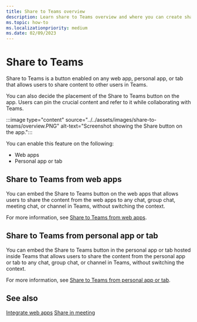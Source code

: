 ```yaml
---
title: Share to Teams overview
description: Learn share to Teams overview and where you can create share-to-teams button in the Teams apps and tab apps.
ms.topic: how-to
ms.localizationpriority: medium
ms.date: 02/09/2023
---
```


# Share to Teams

Share to Teams is a button enabled on any web app, personal app, or tab that allows users to share content to other users in Teams.

You can also decide the placement of the Share to Teams button on the app. Users can pin the crucial content and refer to it while collaborating with Teams.

:::image type="content" source="../../assets/images/share-to-teams/overview.PNG" alt-text="Screenshot showing the Share button on the app.":::

You can enable this feature on the following:

* Web apps
* Personal app or tab

## Share to Teams from web apps

You can embed the Share to Teams button on the web apps that allows users to share the content from the web apps to any chat, group chat, meeting chat, or channel in Teams, without switching the context.

For more information, see [Share to Teams from web apps](share-to-teams-from-web-apps.md).

## Share to Teams from personal app or tab

You can embed the Share to Teams button in the personal app or tab hosted inside Teams that allows users to share the content from the personal app or tab to any chat, group chat, or channel in Teams, without switching the context.

For more information, see [Share to Teams from personal app or tab](share-to-teams-from-personal-app-or-tab.md).

## See also

[Integrate web apps](../../samples/integrate-web-apps-overview.md)
[Share in meeting](share-in-meeting.md)
